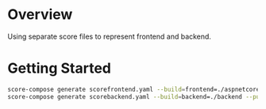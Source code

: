 # Overview

Using separate score files to represent frontend and backend.


# Getting Started

```bash
score-compose generate scorefrontend.yaml --build=frontend=./aspnetcore --publish 5348:frontend:5348
score-compose generate scorebackend.yaml --build=backend=./backend --publish 8002:backend:8002
```